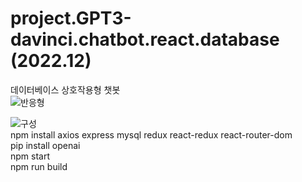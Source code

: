 # project.GPT3-davinci.chatbot.react.database (2022.12)

데이터베이스 상호작용형 챗봇<br>
![반응형](https://github.com/hope69034/project.GPT3-davinci.chatbot.react.database/assets/108075604/9997c110-56b6-4ea9-9500-51282c35f0a0)

![구성](https://github.com/hope69034/project.GPT3-davinci.chatbot.react.database/assets/108075604/6949ba5c-341b-4711-9f4f-f93b48a2f08d)
<br>
npm install axios express mysql redux react-redux react-router-dom<br>
pip install openai<br>
npm start<br>
npm run build
